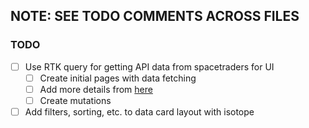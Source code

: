 ## **NOTE: SEE TODO COMMENTS ACROSS FILES**

### TODO

- [ ] Use RTK query for getting API data from spacetraders for UI
  - [ ] Create initial pages with data fetching
  - [ ] Add more details from [here](https://redux-toolkit.js.org/rtk-query/usage/queries)
  - [ ] Create mutations
- [ ] Add filters, sorting, etc. to data card layout with isotope
